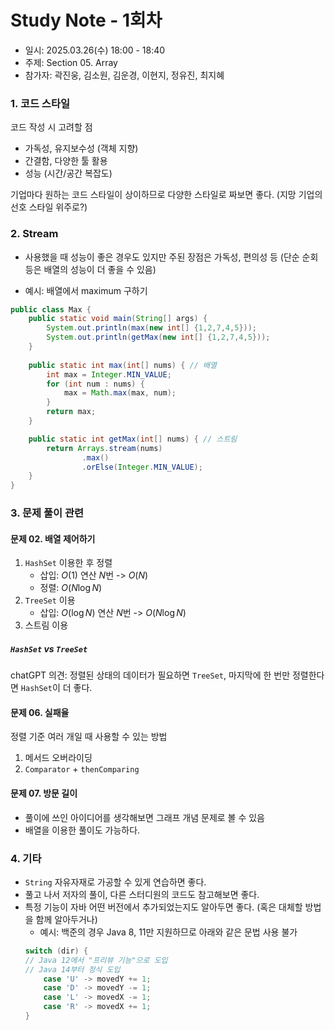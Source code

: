 # Study Note - 1회차
* 일시: 2025.03.26(수) 18:00 - 18:40
* 주제: Section 05. Array
* 참가자: 곽진웅, 김소원, 김운경, 이현지, 정유진, 최지혜

### 1. 코드 스타일
코드 작성 시 고려할 점
* 가독성, 유지보수성 (객체 지향)
* 간결함, 다양한 툴 활용
* 성능 (시간/공간 복잡도)

기업마다 원하는 코드 스타일이 상이하므로 다양한 스타일로 짜보면 좋다. (지망 기업의 선호 스타일 위주로?)

### 2. Stream
* 사용했을 때 성능이 좋은 경우도 있지만 주된 장점은 가독성, 편의성 등 (단순 순회 등은 배열의 성능이 더 좋을 수 있음)

* 예시: 배열에서 maximum 구하기
```java
public class Max {
    public static void main(String[] args) {
        System.out.println(max(new int[] {1,2,7,4,5}));
        System.out.println(getMax(new int[] {1,2,7,4,5}));
    }
    
    public static int max(int[] nums) { // 배열
        int max = Integer.MIN_VALUE;
        for (int num : nums) {
            max = Math.max(max, num);
        }
        return max;
    }

    public static int getMax(int[] nums) { // 스트림
        return Arrays.stream(nums)
                .max()
                .orElse(Integer.MIN_VALUE);
    }
}
```

### 3. 문제 풀이 관련
#### 문제 02. 배열 제어하기
1. `HashSet` 이용한 후 정렬
    * 삽입: $O(1)$ 연산 $N$번 -> $O(N)$
    * 정렬: $O(N\log N)$
2. `TreeSet` 이용
    * 삽입: $O(\log N)$ 연산 $N$번 -> $O(N\log N)$
3. 스트림 이용
  
##### `HashSet` vs `TreeSet`
chatGPT 의견: 정렬된 상태의 데이터가 필요하면 `TreeSet`, 마지막에 한 번만 정렬한다면 `HashSet`이 더 좋다.

#### 문제 06. 실패율
정렬 기준 여러 개일 때 사용할 수 있는 방법 
1. 메서드 오버라이딩
2. `Comparator` + `thenComparing`

#### 문제 07. 방문 길이
* 풀이에 쓰인 아이디어를 생각해보면 그래프 개념 문제로 볼 수 있음
* 배열을 이용한 풀이도 가능하다.

### 4. 기타
* `String` 자유자재로 가공할 수 있게 연습하면 좋다.
* 풀고 나서 저자의 풀이, 다른 스터디원의 코드도 참고해보면 좋다.
* 특정 기능이 자바 어떤 버전에서 추가되었는지도 알아두면 좋다. (혹은 대체할 방법을 함께 알아두거나)
    * 예시: 백준의 경우 Java 8, 11만 지원하므로 아래와 같은 문법 사용 불가
    ```java
    switch (dir) {
    // Java 12에서 "프리뷰 기능"으로 도입
    // Java 14부터 정식 도입
        case 'U' -> movedY += 1;
        case 'D' -> movedY -= 1;
        case 'L' -> movedX -= 1;
        case 'R' -> movedX += 1;
    }
    ```